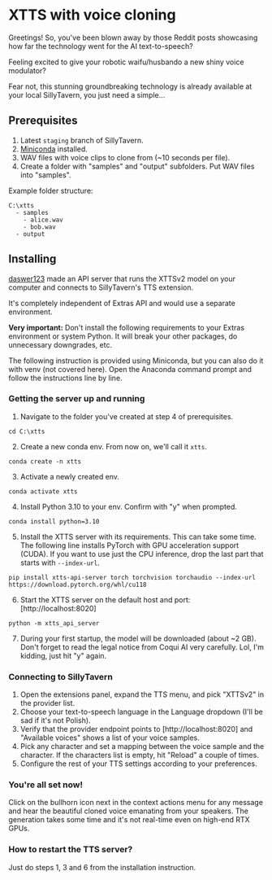 # XTTS with voice cloning

Greetings! So, you've been blown away by those Reddit posts showcasing how far the technology went for the AI text-to-speech?

Feeling excited to give your robotic waifu/husbando a new shiny voice modulator?

Fear not, this stunning groundbreaking technology is already available at your local SillyTavern, you just need a simple...

## Prerequisites

1. Latest `staging` branch of SillyTavern.
2. [Miniconda](https://docs.conda.io/projects/miniconda/en/latest/miniconda-install.html) installed. 
3. WAV files with voice clips to clone from (~10 seconds per file).
4. Create a folder with "samples" and "output" subfolders. Put WAV files into "samples".

Example folder structure:
```
C:\xtts
  - samples
    - alice.wav
    - bob.wav
  - output
```

## Installing 

[daswer123](https://github.com/daswer123) made an API server that runs the XTTSv2 model on your computer and connects to SillyTavern's TTS extension.

It's completely independent of Extras API and would use a separate environment.

**Very important:** Don't install the following requirements to your Extras environment or system Python.
It will break your other packages, do unnecessary downgrades, etc.

The following instruction is provided using Miniconda, but you can also do it with venv (not covered here).
Open the Anaconda command prompt and follow the instructions line by line.

### Getting the server up and running

1. Navigate to the folder you've created at step 4 of prerequisites.
```
cd C:\xtts
```
2. Create a new conda env. From now on, we'll call it `xtts`.
```
conda create -n xtts
```
3. Activate a newly created env.
```
conda activate xtts
```
4. Install Python 3.10 to your env. Confirm with "y" when prompted.
```
conda install python=3.10
```
5. Install the XTTS server with its requirements. This can take some time.
The following line installs PyTorch with GPU acceleration support (CUDA).
If you want to use just the CPU inference, drop the last part that starts with `--index-url`.
```
pip install xtts-api-server torch torchvision torchaudio --index-url https://download.pytorch.org/whl/cu118
```
6. Start the XTTS server on the default host and port: [http://localhost:8020]
```
python -m xtts_api_server
```
7. During your first startup, the model will be downloaded (about ~2 GB).
Don't forget to read the legal notice from Coqui AI very carefully. Lol, I'm kidding, just hit "y" again.

### Connecting to SillyTavern

1. Open the extensions panel, expand the TTS menu, and pick "XTTSv2" in the provider list.
2. Choose your text-to-speech language in the Language dropdown (I'll be sad if it's not Polish).
3. Verify that the provider endpoint points to [http://localhost:8020] and "Available voices" shows a list of your voice samples.
4. Pick any character and set a mapping between the voice sample and the character.
If the characters list is empty, hit "Reload" a couple of times.
5. Configure the rest of your TTS settings according to your preferences.

### You're all set now!

Click on the bullhorn icon next in the context actions menu for any message and hear the beautiful cloned voice emanating
from your speakers. The generation takes some time and it's not real-time even on high-end RTX GPUs.

### How to restart the TTS server?

Just do steps 1, 3 and 6 from the installation instruction.
